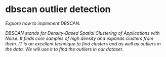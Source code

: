 # dbscan outlier detection
*Explore how to implement DBSCAN.*

_DBSCAN stands for Density-Based Spatial Clustering of Applications with Noise. It finds core samples of high density and expands clusters from them. 
IT is an excellent technique to find clusters and as well as outliers in the data.
We will use it to find the outliers in our dataset._
